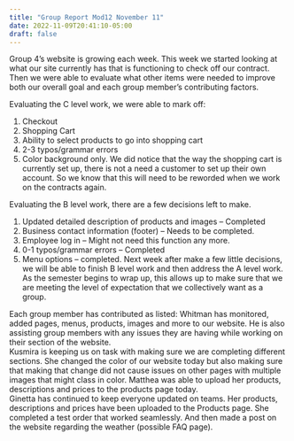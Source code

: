 ```yaml
---
title: "Group Report Mod12 November 11"
date: 2022-11-09T20:41:10-05:00
draft: false		
---
```


Group 4’s website is growing each week.  This week we started looking at what our site currently has that is functioning to check off our contract.  Then we were able to evaluate what other items were needed to improve both our overall goal and each group member’s contributing factors.  

Evaluating the C level work, we were able to mark off: 
1.	Checkout
2.	Shopping Cart
3.	Ability to select products to go into shopping cart
4.	2-3 typos/grammar errors
5.	Color background only.
We did notice that the way the shopping cart is currently set up, there is not a need a customer to set up their own account.  So we know that this will need to be reworded when we work on the contracts again.

Evaluating the B level work, there are a few decisions left to make.  
1.	 Updated detailed description of products and images – Completed
2.	Business contact information (footer) – Needs to be completed.
3.	Employee log in – Might not need this function any more.
4.	0-1 typos/grammar errors – Completed
5.	Menu options – completed.
Next week after make a few little decisions, we will be able to finish B level work and then address the A level work.  As the semester begins to wrap up, this allows up to make sure that we are meeting the level of expectation that we collectively want as a group.

Each group member has contributed as listed:
Whitman has monitored, added pages, menus, products, images and more to our website.  He is also assisting group members with any issues they are having while working on their section of the website.  
Kusmira is keeping us on task with making sure we are completing different sections.  She changed the color of our website today but also making sure that making that change did not cause issues on other pages with multiple images that might class in color.
Matthea was able to upload her products, descriptions and prices to the products page today.  
Ginetta has continued to keep everyone updated on teams.  Her products, descriptions and prices have been uploaded to the Products page.  She completed a test order that worked seamlessly.  And then made a post on the website regarding the weather (possible FAQ page). 
